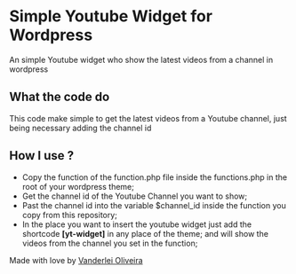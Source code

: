 # Simple Youtube Widget for Wordpress
An simple Youtube widget who show the latest videos from a channel in wordpress

## What the code do
  This code make simple to get the latest videos from a Youtube channel, just being necessary adding the channel id

## How I use ?

- Copy the function of the function.php file inside the functions.php in the root of your wordpress theme;
- Get the channel id of the Youtube Channel you want to show;
- Past the channel id into the variable $channel_id inside the function you copy from this repository;
- In the place you want to insert the youtube widget just add the shortcode **[yt-widget]** in any place of the theme;
and will show the videos from the channel you set in the function;

Made with love by [Vanderlei Oliveira](https://oliverdx.com.br)
